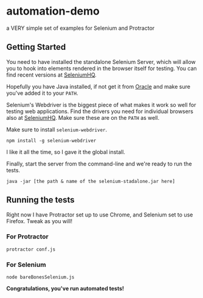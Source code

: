 # automation-demo
a VERY simple set of examples for Selenium and Protractor

Getting Started
---------------
You need to have installed the standalone Selenium Server, which will allow you to hook into elements rendered in the browser itself for testing.  You can find recent versions at [SeleniumHQ](http://www.seleniumhq.org/download/).

Hopefully you have Java installed, if not get it from [Oracle](http://www.oracle.com/technetwork/java/javase/downloads/index-jsp-138363.html) and make sure you've added it to your `PATH`.

Selenium's Webdriver is the biggest piece of what makes it work so well for testing web applications.  Find the drivers you need for individual browsers also at [SeleniumHQ](http://www.seleniumhq.org/projects/webdriver/).  Make sure these are on the `PATH` as well.

Make sure to install `selenium-webdriver`.
```
npm install -g selenium-webdriver
```
I like it all the time, so I gave it the global install.

Finally, start the server from the command-line and we're ready to run the tests.
```
java -jar [the path & name of the selenium-stadalone.jar here]
```
Running the tests
-----------------
Right now I have Protractor set up to use Chrome, and Selenium set to use Firefox.  Tweak as you will!
### For Protractor
```
protractor conf.js
```
### For Selenium
```
node bareBonesSelenium.js
```
**Congratulations, you've run automated tests!**